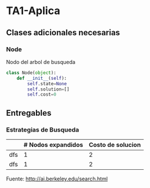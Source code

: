 # TA1-Aplica

## Clases adicionales necesarias

### Node 
Nodo del arbol de busqueda 

```python
class Node(object):
    def __init__(self):
        self.state=None
        self.solution=[]
        self.cost=0
```

## Entregables

### Estrategias de Busqueda 

||# Nodos expandidos|Costo de solucion|
|-|-|-|
|dfs|1|2|
|dfs|1|2|

Fuente: http://ai.berkeley.edu/search.html